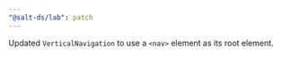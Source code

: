 ```yaml
---
"@salt-ds/lab": patch
---
```


Updated `VerticalNavigation` to use a `<nav>` element as its root element.
